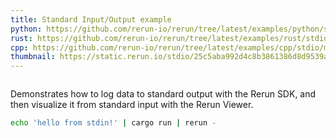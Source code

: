 ```yaml
---
title: Standard Input/Output example
python: https://github.com/rerun-io/rerun/tree/latest/examples/python/stdio/main.py?speculative-link
rust: https://github.com/rerun-io/rerun/tree/latest/examples/rust/stdio/src/main.rs?speculative-link
cpp: https://github.com/rerun-io/rerun/tree/latest/examples/cpp/stdio/main.cpp?speculative-link
thumbnail: https://static.rerun.io/stdio/25c5aba992d4c8b3861386d8d9539a4823dca117/480w.png
---
```


<picture>
  <img src="https://static.rerun.io/stdio/25c5aba992d4c8b3861386d8d9539a4823dca117/full.png" alt="">
  <source media="(max-width: 480px)" srcset="https://static.rerun.io/stdio/25c5aba992d4c8b3861386d8d9539a4823dca117/480w.png">
  <source media="(max-width: 768px)" srcset="https://static.rerun.io/stdio/25c5aba992d4c8b3861386d8d9539a4823dca117/768w.png">
  <source media="(max-width: 1024px)" srcset="https://static.rerun.io/stdio/25c5aba992d4c8b3861386d8d9539a4823dca117/1024w.png">
  <source media="(max-width: 1200px)" srcset="https://static.rerun.io/stdio/25c5aba992d4c8b3861386d8d9539a4823dca117/1200w.png">
</picture>

Demonstrates how to log data to standard output with the Rerun SDK, and then visualize it from standard input with the Rerun Viewer.

```bash
echo 'hello from stdin!' | cargo run | rerun -
```
